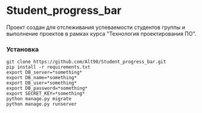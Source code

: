 # Student_progress_bar

Проект создан для отслеживания успеваемости студентов группы и выполнение проектов в рамках курса "Технология проектирования ПО".

### Установка

    git clone https://github.com/Alt90/Student_progress_bar.git
    pip install -r requirements.txt
    export DB_server=*something*
    export DB_name=*something*
    export DB_user=*something*
    export DB_password=*something*
    export SECRET_KEY=*something*
    python manage.py migrate
    python manage.py runserver